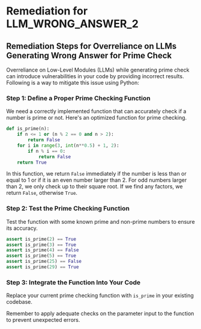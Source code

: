 # Remediation for LLM_WRONG_ANSWER_2

## Remediation Steps for Overreliance on LLMs Generating Wrong Answer for Prime Check
Overreliance on Low-Level Modules (LLMs) while generating prime check can introduce vulnerabilities in your code by providing incorrect results. Following is a way to mitigate this issue using Python:

### Step 1: Define a Proper Prime Checking Function
We need a correctly implemented function that can accurately check if a number is prime or not. Here's an optimized function for prime checking.
```python
def is_prime(n):
    if n <= 1 or (n % 2 == 0 and n > 2): 
        return False
    for i in range(3, int(n**0.5) + 1, 2):
        if n % i == 0:
            return False
    return True
```
In this function, we return `False` immediately if the number is less than or equal to 1 or if it is an even number larger than 2. For odd numbers larger than 2, we only check up to their square root. If we find any factors, we return `False`, otherwise `True`.

### Step 2: Test the Prime Checking Function
Test the function with some known prime and non-prime numbers to ensure its accuracy.
```python
assert is_prime(2) == True
assert is_prime(3) == True
assert is_prime(4) == False
assert is_prime(5) == True
assert is_prime(25) == False
assert is_prime(29) == True
```
### Step 3: Integrate the Function Into Your Code
Replace your current prime checking function with `is_prime` in your existing codebase. 

Remember to apply adequate checks on the parameter input to the function to prevent unexpected errors.